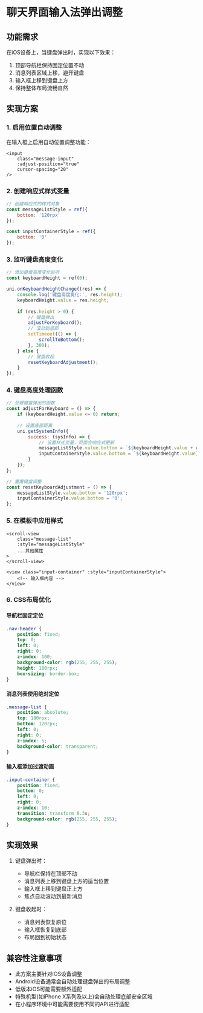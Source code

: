 # 聊天界面输入法弹出调整

## 功能需求

在iOS设备上，当键盘弹出时，实现以下效果：
1. 顶部导航栏保持固定位置不动
2. 消息列表区域上移，避开键盘
3. 输入框上移到键盘上方
4. 保持整体布局流畅自然

## 实现方案

### 1. 启用位置自动调整

在输入框上启用自动位置调整功能：

```vue
<input 
    class="message-input" 
    :adjust-position="true"
    cursor-spacing="20"
/>
```

### 2. 创建响应式样式变量

```javascript
// 创建响应式的样式对象
const messageListStyle = ref({
    bottom: '120rpx'
});

const inputContainerStyle = ref({
    bottom: '0'
});
```

### 3. 监听键盘高度变化

```javascript
// 添加键盘高度变化监听
const keyboardHeight = ref(0);

uni.onKeyboardHeightChange((res) => {
    console.log('键盘高度变化:', res.height);
    keyboardHeight.value = res.height;
    
    if (res.height > 0) {
        // 键盘弹出
        adjustForKeyboard();
        // 滚动到底部
        setTimeout(() => {
            scrollToBottom();
        }, 300);
    } else {
        // 键盘收起
        resetKeyboardAdjustment();
    }
});
```

### 4. 键盘高度处理函数

```javascript
// 处理键盘弹出的函数
const adjustForKeyboard = () => {
    if (keyboardHeight.value <= 0) return;
    
    // 设置底部距离
    uni.getSystemInfo({
        success: (sysInfo) => {
            // 设置样式变量，页面会响应式更新
            messageListStyle.value.bottom = `${keyboardHeight.value + uni.upx2px(120)}px`;
            inputContainerStyle.value.bottom = `${keyboardHeight.value}px`;
        }
    });
};

// 重置键盘调整
const resetKeyboardAdjustment = () => {
    messageListStyle.value.bottom = '120rpx';
    inputContainerStyle.value.bottom = '0';
};
```

### 5. 在模板中应用样式

```vue
<scroll-view 
    class="message-list" 
    :style="messageListStyle"
    ...其他属性
>
</scroll-view>

<view class="input-container" :style="inputContainerStyle">
    <!-- 输入框内容 -->
</view>
```

### 6. CSS布局优化

#### 导航栏固定定位

```css
.nav-header {
    position: fixed;
    top: 0;
    left: 0;
    right: 0;
    z-index: 100;
    background-color: rgb(255, 255, 255);
    height: 180rpx;
    box-sizing: border-box;
}
```

#### 消息列表使用绝对定位

```css
.message-list {
    position: absolute;
    top: 180rpx;
    bottom: 120rpx;
    left: 0;
    right: 0;
    z-index: 5;
    background-color: transparent;
}
```

#### 输入框添加过渡动画

```css
.input-container {
    position: fixed;
    bottom: 0;
    left: 0;
    right: 0;
    z-index: 10;
    transition: transform 0.3s;
    background-color: rgb(255, 255, 255);
}
```

## 实现效果

1. 键盘弹出时：
   - 导航栏保持在顶部不动
   - 消息列表上移到键盘上方的适当位置
   - 输入框上移到键盘正上方
   - 焦点自动滚动到最新消息

2. 键盘收起时：
   - 消息列表恢复原位
   - 输入框恢复到底部
   - 布局回到初始状态

## 兼容性注意事项

- 此方案主要针对iOS设备调整
- Android设备通常会自动处理键盘弹出的布局调整
- 低版本iOS可能需要额外适配
- 特殊机型(如iPhone X系列及以上)会自动处理底部安全区域
- 在小程序环境中可能需要使用不同的API进行适配 